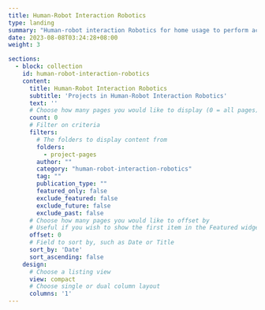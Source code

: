 ```yaml
---
title: Human-Robot Interaction Robotics
type: landing
summary: "Human-robot interaction Robotics for home usage to perform activities of daily living (ADLs)"
date: 2023-08-08T03:24:28+08:00
weight: 3

sections:
  - block: collection
    id: human-robot-interaction-robotics
    content:
      title: Human-Robot Interaction Robotics
      subtitle: 'Projects in Human-Robot Interaction Robotics'
      text: ''
      # Choose how many pages you would like to display (0 = all pages)
      count: 0
      # Filter on criteria
      filters:
        # The folders to display content from
        folders:
          - project-pages
        author: ""
        category: "human-robot-interaction-robotics"
        tag: ""
        publication_type: ""
        featured_only: false
        exclude_featured: false
        exclude_future: false
        exclude_past: false
      # Choose how many pages you would like to offset by
      # Useful if you wish to show the first item in the Featured widget
      offset: 0
      # Field to sort by, such as Date or Title
      sort_by: 'Date'
      sort_ascending: false
    design:
      # Choose a listing view
      view: compact
      # Choose single or dual column layout
      columns: '1'
---
```

